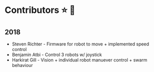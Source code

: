 # Contributors :star: :crown:
## 2018
- Steven Richter  - Firmware for robot to move + implemented speed control
- Benjamin Atbi   - Control 3 robots w/ joystick
- Harkirat Gill   - Vision + individual robot manuever control + swarm behaviour

